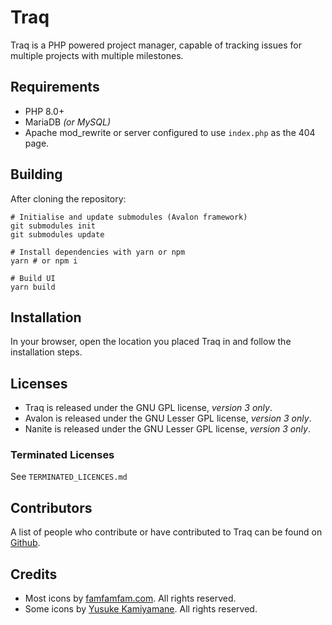 Traq
======

Traq is a PHP powered project manager, capable of tracking issues for multiple projects with multiple milestones.

Requirements
------------

- PHP 8.0+
- MariaDB _(or MySQL)_
- Apache mod_rewrite or server configured to use `index.php` as the 404 page.

Building
--------

After cloning the repository:

```
# Initialise and update submodules (Avalon framework)
git submodules init
git submodules update

# Install dependencies with yarn or npm
yarn # or npm i

# Build UI
yarn build
```

Installation
------------

In your browser, open the location you placed Traq in and follow the installation steps.

Licenses
-------

* Traq is released under the GNU GPL license, _version 3 only_.
* Avalon is released under the GNU Lesser GPL license, _version 3 only_.
* Nanite is released under the GNU Lesser GPL license, _version 3 only_.

### Terminated Licenses ###

See `TERMINATED_LICENCES.md`

Contributors
------------

A list of people who contribute or have contributed to Traq can be found on [Github](https://github.com/nirix/traq/graphs/contributors).

Credits
-------

- Most icons by [famfamfam.com](http://famfamfam.com). All rights reserved.
- Some icons by [Yusuke Kamiyamane](http://p.yusukekamiyamane.com). All rights reserved.

